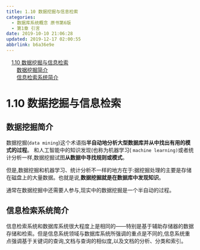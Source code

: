 ```yaml
---
title: 1.10 数据挖掘与信息检索
categories: 
  - 数据库系统概念 原书第6版
  - 第1章 引言
date: 2019-10-10 21:06:28
updated: 2019-12-17 02:00:55
abbrlink: b6a36e9e
---
```

<div id='my_toc'><a href="/ReadingNotes/b6a36e9e/#1-10-数据挖掘与信息检索" class="header_1">1.10 数据挖掘与信息检索</a>&nbsp;<br><a href="/ReadingNotes/b6a36e9e/#数据挖掘简介" class="header_2">数据挖掘简介</a>&nbsp;<br><a href="/ReadingNotes/b6a36e9e/#信息检索系统简介" class="header_2">信息检索系统简介</a>&nbsp;<br></div>
<style>.header_1{margin-left: 1em;}.header_2{margin-left: 2em;}.header_3{margin-left: 3em;}.header_4{margin-left: 4em;}.header_5{margin-left: 5em;}.header_6{margin-left: 6em;}</style>
<!--more-->
<script>if (navigator.platform.search('arm')==-1){document.getElementById('my_toc').style.display = 'none';}var e,p = document.getElementsByTagName('p');while (p.length>0) {e = p[0];e.parentElement.removeChild(e);}</script>

<!--end-->
<!--SSTStart-->
# 1.10 数据挖掘与信息检索 #
## 数据挖掘简介 ##
数据挖掘(`data mining`)这个术语指**半自动地分析大型数据库并从中找出有用的模式的过程**。
和人工智能中的知识发现(也称为机器学习( `machine learning)`或者统计分析一样,数据挖掘试图**从数据中寻找规则或模式**。

但是,数据挖掘和机器学习、统计分析不一样的地方在于:据挖掘处理的主要是存储在磁盘上的大量数据。也就是说,**数据挖掘就是在数据库中发现知识**。

通常在数据挖掘中还需要人参与,现实中的数据挖掘是一个半自动的过程。

## 信息检索系统简介 ##
信息检索系统和数据库系统很大程度上是相同的——特别是基于辅助存储器的数据存储和检索。但是信息系统领域与数据库系统所强调的重点是不同的,信息系统重点强调基于关键词的查询,文档与查询的相似度,以及文档的分析、分类和索引。
<!--SSTStop-->

